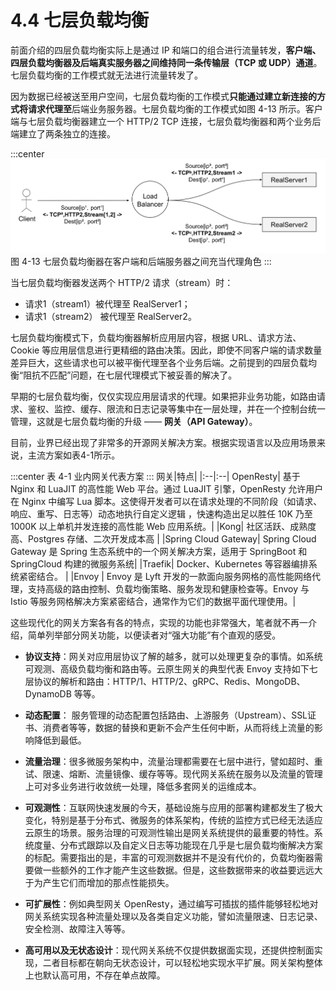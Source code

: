 # 4.4 七层负载均衡 

前面介绍的四层负载均衡实际上是通过 IP 和端口的组合进行流量转发，**客户端、四层负载均衡器及后端真实服务器之间维持同一条传输层（TCP 或 UDP）通道**。七层负载均衡的工作模式就无法进行流量转发了。

因为数据已经被送至用户空间，七层负载均衡的工作模式**只能通过建立新连接的方式将请求代理至**后端业务服务器。七层负载均衡的工作模式如图 4-13 所示。客户端与七层负载均衡器建立一个 HTTP/2 TCP 连接，七层负载均衡器和两个业务后端建立了两条独立的连接。

:::center
  ![](../assets/balancer7.svg)<br/>
  图 4-13 七层负载均衡器在客户端和后端服务器之间充当代理角色
:::

当七层负载均衡器发送两个 HTTP/2 请求（stream）时：
- 请求1（stream1）被代理至 RealServer1；
- 请求1（stream2） 被代理至 RealServer2。

七层负载均衡模式下，负载均衡器解析应用层内容，根据 URL、请求方法、Cookie 等应用层信息进行更精细的路由决策。因此，即使不同客户端的请求数量差异巨大，这些请求也可以被平衡代理至各个业务后端。之前提到的四层负载均衡“阻抗不匹配”问题，在七层代理模式下被妥善的解决了。


早期的七层负载均衡，仅仅实现应用层请求的代理。如果把非业务功能，如路由请求、鉴权、监控、缓存、限流和日志记录等集中在一层处理，并在一个控制台统一管理，这就是七层负载均衡的升级 —— **网关（API Gateway）**。

目前，业界已经出现了非常多的开源网关解决方案。根据实现语言以及应用场景来说，主流方案如表4-1所示。

:::center
表 4-1 业内网关代表方案
::: 
网关|特点|
|:--|:--|
OpenResty| 基于 Nginx 和 LuaJIT 的高性能 Web 平台。通过 LuaJIT 引擎，OpenResty 允许用户在 Nginx 中编写 Lua 脚本。这使得开发者可以在请求处理的不同阶段（如请求、响应、重写、日志等）动态地执行自定义逻辑 ，快速构造出足以胜任 10K 乃至 1000K 以上单机并发连接的高性能 Web 应用系统。|
|Kong| 社区活跃、成熟度高、Postgres 存储、二次开发成本高 |
|Spring Cloud Gateway| Spring Cloud Gateway 是 Spring 生态系统中的一个网关解决方案，适用于 SpringBoot 和 SpringCloud 构建的微服务系统|
|Traefik| Docker、Kubernetes 等容器编排系统紧密结合。 |
|Envoy | Envoy 是 Lyft 开发的一款面向服务网格的高性能网络代理，支持高级的路由控制、负载均衡策略、服务发现和健康检查等。Envoy 与 Istio 等服务网格解决方案紧密结合，通常作为它们的数据平面代理使用。|

这些现代化的网关方案各有各的特点，实现的功能也非常强大，笔者就不再一介绍，简单列举部分网关功能，以便读者对“强大功能”有个直观的感受。

- **协议支持**：网关对应用层协议了解的越多，就可以处理更复杂的事情。如系统可观测、高级负载均衡和路由等。云原生网关的典型代表 Envoy 支持如下七层协议的解析和路由：HTTP/1、HTTP/2、gRPC、Redis、MongoDB、DynamoDB 等等。

- **动态配置**： 服务管理的动态配置包括路由、上游服务（Upstream）、SSL证书、消费者等等，数据的替换和更新不会产生任何中断，从而将线上流量的影响降低到最低。

- **流量治理**：很多微服务架构中，流量治理都需要在七层中进行，譬如超时、重试、限速、熔断、流量镜像、缓存等等。现代网关系统在服务以及流量的管理上可对多业务进行收敛统一处理，降低多套网关的运维成本。

- **可观测性**：互联网快速发展的今天，基础设施与应用的部署构建都发生了极大变化，特别是基于分布式、微服务的体系架构，传统的监控方式已经无法适应云原生的场景。服务治理的可观测性输出是网关系统提供的最重要的特性。系统度量、分布式跟踪以及自定义日志等功能现在几乎是七层负载均衡解决方案的标配。需要指出的是，丰富的可观测数据并不是没有代价的，负载均衡器需要做一些额外的工作才能产生这些数据。但是，这些数据带来的收益要远远大于为产生它们而增加的那点性能损失。

- **可扩展性**：例如典型网关 OpenResty，通过编写可插拔的插件能够轻松地对网关系统实现各种流量处理以及各类自定义功能，譬如流量限速、日志记录、安全检测、故障注入等等。

- **高可用以及无状态设计**：现代网关系统不仅提供数据面实现，还提供控制面实现，二者目标都在朝向无状态设计，可以轻松地实现水平扩展。网关架构整体上也默认高可用，不存在单点故障。








